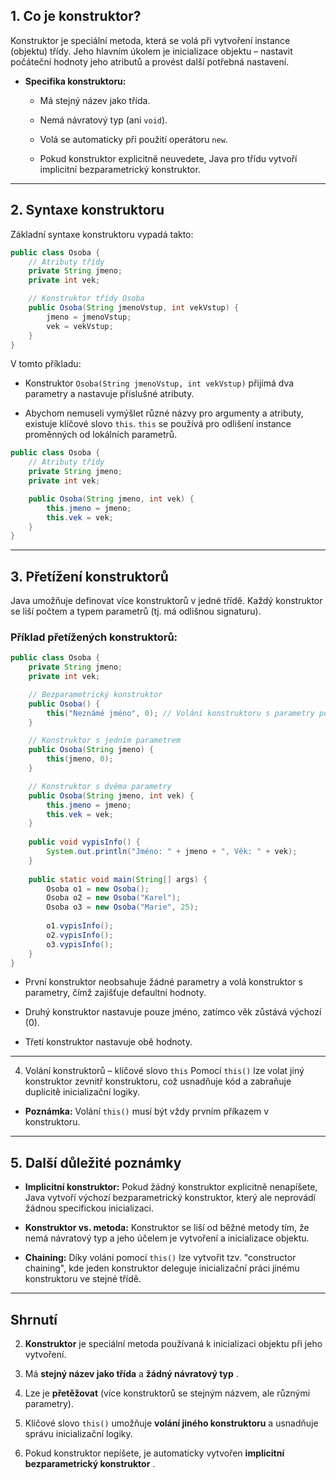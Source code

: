 ## 1. Co je konstruktor?


Konstruktor je speciální metoda, která se volá při vytvoření instance (objektu) třídy. Jeho hlavním úkolem je inicializace objektu – nastavit počáteční hodnoty jeho atributů a provést další potřebná nastavení.


- **Specifika konstruktoru:**

    - Má stejný název jako třída.

    - Nemá návratový typ (ani `void`).

    - Volá se automaticky při použití operátoru `new`.

    - Pokud konstruktor explicitně neuvedete, Java pro třídu vytvoří implicitní bezparametrický konstruktor.

---



## 2. Syntaxe konstruktoru


Základní syntaxe konstruktoru vypadá takto:



```java
public class Osoba {
    // Atributy třídy
    private String jmeno;
    private int vek;

    // Konstruktor třídy Osoba
    public Osoba(String jmenoVstup, int vekVstup) {
        jmeno = jmenoVstup;
        vek = vekVstup;
    }
}
```


V tomto příkladu:


- Konstruktor `Osoba(String jmenoVstup, int vekVstup)` přijímá dva parametry a nastavuje příslušné atributy.

- Abychom nemuseli vymýšlet různé názvy pro argumenty a atributy, existuje klíčové slovo `this`. `this` se používá pro odlišení instance proměnných od lokálních parametrů.


```java
public class Osoba {
    // Atributy třídy
    private String jmeno;
    private int vek;

    public Osoba(String jmeno, int vek) {
        this.jmeno = jmeno;
        this.vek = vek;
    }
}
```

---



## 3. Přetížení konstruktorů


Java umožňuje definovat více konstruktorů v jedné třídě. Každý konstruktor se liší počtem a typem parametrů (tj. má odlišnou signaturu).


### Příklad přetížených konstruktorů:



```java
public class Osoba {
    private String jmeno;
    private int vek;

    // Bezparametrický konstruktor
    public Osoba() {
        this("Neznámé jméno", 0); // Volání konstruktoru s parametry pomocí 'this'
    }

    // Konstruktor s jedním parametrem
    public Osoba(String jmeno) {
        this(jmeno, 0);
    }

    // Konstruktor s dvěma parametry
    public Osoba(String jmeno, int vek) {
        this.jmeno = jmeno;
        this.vek = vek;
    }
    
    public void vypisInfo() {
        System.out.println("Jméno: " + jmeno + ", Věk: " + vek);
    }
    
    public static void main(String[] args) {
        Osoba o1 = new Osoba();
        Osoba o2 = new Osoba("Karel");
        Osoba o3 = new Osoba("Marie", 25);
        
        o1.vypisInfo();
        o2.vypisInfo();
        o3.vypisInfo();
    }
}
```


- První konstruktor neobsahuje žádné parametry a volá konstruktor s parametry, čímž zajišťuje defaultní hodnoty.

- Druhý konstruktor nastavuje pouze jméno, zatímco věk zůstává výchozí (0).

- Třetí konstruktor nastavuje obě hodnoty.



---


4. Volání konstruktorů – klíčové slovo `this`
   Pomocí `this()` lze volat jiný konstruktor zevnitř konstruktoru, což usnadňuje kód a zabraňuje duplicitě inicializační logiky.

- **Poznámka:**  Volání `this()` musí být vždy prvním příkazem v konstruktoru.



---



## 5. Další důležité poznámky


- **Implicitní konstruktor:**  Pokud žádný konstruktor explicitně nenapíšete, Java vytvoří výchozí bezparametrický konstruktor, který ale neprovádí žádnou specifickou inicializaci.

- **Konstruktor vs. metoda:**  Konstruktor se liší od běžné metody tím, že nemá návratový typ a jeho účelem je vytvoření a inicializace objektu.

- **Chaining:**  Díky volání pomocí `this()` lze vytvořit tzv. "constructor chaining", kde jeden konstruktor deleguje inicializační práci jinému konstruktoru ve stejné třídě.



---



## Shrnutí


2. **Konstruktor**  je speciální metoda používaná k inicializaci objektu při jeho vytvoření.

4. Má **stejný název jako třída**  a **žádný návratový typ** .

6. Lze je **přetěžovat**  (více konstruktorů se stejným názvem, ale různými parametry).

8. Klíčové slovo `this()` umožňuje **volání jiného konstruktoru**  a usnadňuje správu inicializační logiky.

10. Pokud konstruktor nepíšete, je automaticky vytvořen **implicitní bezparametrický konstruktor** .
